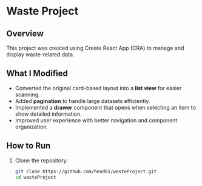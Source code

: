 # Waste Project

## Overview

This project was created using Create React App (CRA) to manage and display waste-related data.

## What I Modified

- Converted the original card-based layout into a **list view** for easier scanning.
- Added **pagination** to handle large datasets efficiently.
- Implemented a **drawer** component that opens when selecting an item to show detailed information.
- Improved user experience with better navigation and component organization.

## How to Run

1. Clone the repository:
   ```bash
   git clone https://github.com/hend01/wasteProject.git
   cd wasteProject
